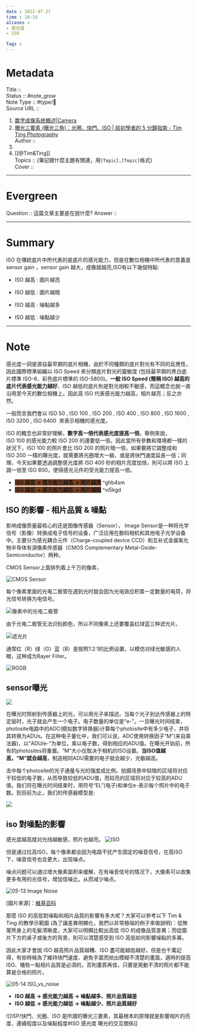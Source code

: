 ```yaml
---
date : 2022-07-27
time : 18:16
aliases :
- 感光度
- ISO

Tags : 
---
```

# Metadata
Title :: <br>
Status :: #note_grow <br>
Note Type :: #type/📰<br>
Source URL :: 
1. [数字成像系统概述|Camera](http://camera.geek-docs.com/camera-isp/digital-camera-system-intro.html)
2. [曝光三要素 (曝光三角)：光圈、快門、ISO | 給初學者的 5 分鐘指南 - Tim Ting Photography](https://timtingphotography.com/exposure-triangle/)<br>
Author :: 
1. 
2.  [[@Tim&Ting]]<br>
Topics :: {筆記跟什麼主題有關連，用`[Topic],[Topic]`格式}<br>
Cover ::

---
# Evergreen
Question :: 這篇文章主要是在說什麼?
Answer ::

---

# Summary
ISO 在傳統底片中所代表的是底片的感光能力，但是在數位相機中所代表的意義是sensor gain ，sensor gain 越大，成像就越亮,ISO有以下幾個特點:

- ISO 越高 : 圖片越亮
- ISO 越低 : 圖片越暗

- ISO 越高 : 噪點越多
- ISO 越低 : 噪點越少

---

# Note

感光度一詞是源自最早期的底片相機，由於不同種類的底片對光有不同的反應性，因此國際標準組織以 ISO Speed 來分類底片對光的靈敏度 (包括最早期的黑白底片標準 ISO-6、彩色底片標準的 ISO-5800)。**一般 ISO Speed (簡稱 ISO) 越高的底片代表感光能力越好**、ISO 越低的底片則是對光相較不敏感，而這概念也就一直沿用至今天的數位相機上。因此高 ISO 代表感光能力越高，相片越亮；反之亦然。

一般而言我們會以 ISO 50 , ISO 100 , ISO 200 , ISO 400 , ISO 800 , ISO 1600 , ISO 3200 , ISO 6400  來表示相機的感光度。

ISO 的概念也非常好理解，**數字高一倍代表感光度提高一倍**。舉例來說，ISO 100 的感光能力較 ISO 200 的還要低一倍，因此當所有參數和環境都一樣的狀況下，ISO 100 的照片會比 ISO 200 的照片暗一倍，如果要將它調整成和 ISO 200 一樣的曝光度，就需要將光圈增大一級、或是將快門速度延長一倍；同理，今天如果要透過調整感光度將 ISO 400 秒的相片亮度加倍，則可以將 ISO 上調一倍至 ISO 800，使得感光元件的受光能力提高一倍。

-   **<span style="background:#7a3f1f">ISO 越高 → 感光能力越高 → 照片越亮</span>** ^ghb4sm
-   **<span style="background:#7a3f1f">ISO 越低 → 感光能力越低 → 照片越暗</span>** ^vi5kgd


## ISO 的影響 - 相片品質 & 噪點

影响成像质量最核心的还是图像传感器（Sensor）， Image Sensor是一种将光学信号（影像）转换成电子信号的设备，广泛应用在数码相机和其他电子光学设备中。主要分为感光耦合元件（Charge-coupled device CCD）和互补式金属氧化物半导体有源像素传感器（CMOS Complementary Metal-Oxide-Semiconductor）两种。

CMOS Sensor上面排列着上千万的像素，

![CMOS Sensor](http://img.geek-docs.com/camera/basic/camera-flow-14.png "CMOS Sensor")

每个像素里面的光电二极管在遇到光时就会因为光电效应积累一定数量的电荷，将光信号转换为电信号。

![像素中的光电二极管](http://img.geek-docs.com/camera/basic/camera-flow-15.png "像素中的光电二极管")

由于光电二极管无法识别颜色，所以不同像素上还要覆盖红绿蓝三种滤光片。

![滤光片](http://img.geek-docs.com/camera/basic/camera-flow-16.png "滤光片")

通常红（R）绿（G）蓝（B）是按照1:2:1的比例设置，以模仿对绿光敏感的人眼，这种成为Bayer Filter。

![RGGB](http://img.geek-docs.com/camera/basic/camera-flow-17.png "RGGB")
## sensor曝光
![](https://pic4.zhimg.com/80/v2-4b48c5d1b26b1f66e139eec84f76514f_720w.jpg)

在曝光时照射到传感器上的光，可以用光子来描述。当每个光子到达传感器上的特定层时，光子就会产生一个电子。电子数量的单位是“e-”。一旦曝光时间结束，photosite电路中的ADC(模拟数字转换器)计算每个photosite中有多少电子，并将其转换为ADUs。在这种电子量化中，我们可以说，ADC使用转换因子“M”(来自乘法器)，以“ADU/e-”为单位，乘以电子数，得到相应的ADU值。在曝光开始前，所有的photosites将重置。“M”大小仅取决于相机的ISO设置。**当ISO值越高，“M”就会越高**，制造相同ADU需要的电子就会越少，光敏越高。

击中每个photosite的光子通量与光的强度成比例。拍摄场景中较暗的区域将对应于较低的电子数，从而导致较低的ADU值，而较亮的区域将对应于较高的ADU值。我们将在曝光时间结束时，用符号“EL”(电子)和单位e-表示每个照片中的电子数。到目前为止，我们的传感器模型是:

![](https://pic3.zhimg.com/80/v2-bde1eb28beb029e9353fa10fb283ea1e_720w.jpg)

## iso 對噪點的影響
感光度越高就对光线越敏感，照片也越亮。
![ISO](http://img.geek-docs.com/camera/basic/camera-flow-19.png "ISO")

但是通过拉高ISO，每个像素都会因为电路干扰产生固定的噪音信号，在高ISO下，噪音信号也会更大，出现噪点。

噪点问题可以通过增大像素面积来缓解，在有噪音信号的情况下，大像素可以收集更多有用的光信号，增加信噪比，从而减少噪点。


![](https://timtingphotography.com/wp-content/uploads/2021/10/05-13-Image-Noise.jpg "05-13 Image Noise")

[圖片來源]：[維基百科](https://zh.wikipedia.org/wiki/%E5%99%AA%E7%82%B9)

那麼 ISO 的高低對噪點和相片品質的影響有多大呢？大家可以參考以下 Tim & Ting 的教學示範圖 (為了讓差異明顯化，我們以非常極端的例子來做說明)：從無尾熊身上的毛髮清晰度，大家可以明顯比較出高低 ISO 的成像品質差異；而從圖片下方的桌子或後方的背景，則可以清楚感受到 ISO 高低如何影響噪點的多寡。

因此大家才會說 ISO 越高照片品質越糟、ISO 盡可能越低越好。但是也千萬記得，有些時候為了維持快門速度、避免手震而拍出模糊不清楚的畫面，適時的提高 ISO、犧牲一點相片品質是必須的，否則畫質再佳，只要是晃動不清的照片都不能算是合格的照片。

![](https://timtingphotography.com/wp-content/uploads/2021/10/05-14-ISO_vs_noise.jpg "05-14 ISO_vs_noise")

-   **ISO 越高 → 感光能力越高 → 噪點越多、照片品質越差**
-   **ISO 越低 → 感光能力越低 → 噪點越少、照片品質越好**

![[ISP/快門、光圈、ISO 是所謂的曝光三要素，其最根本的原理就是影響相片的亮度、連續程度以及噪點程度#ISO 感光度 曝光的交互關係]]